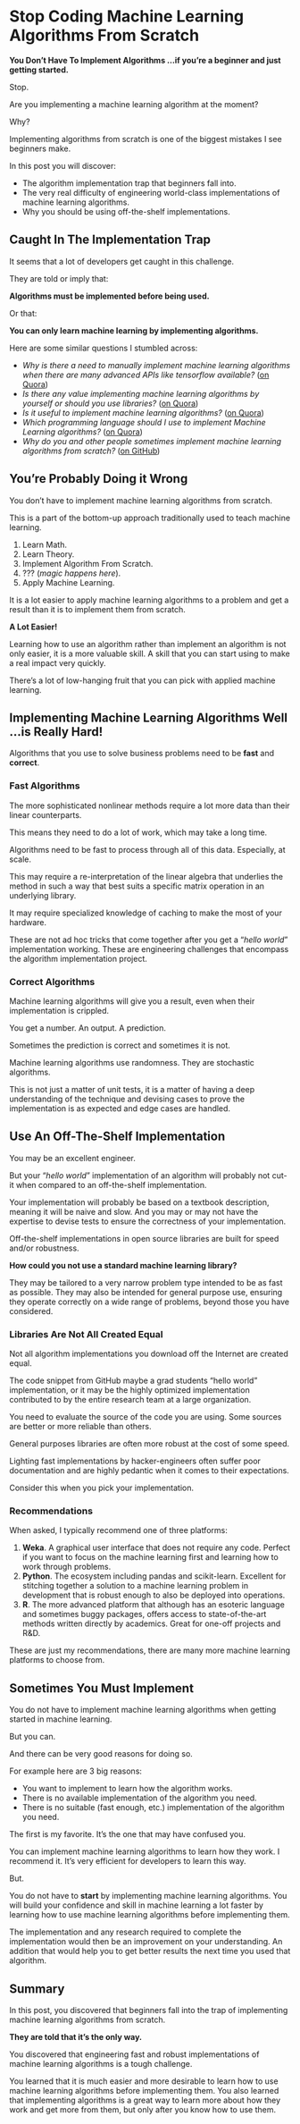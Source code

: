 # Stop Coding Machine Learning Algorithms From Scratch

**You Don’t Have To Implement Algorithms
…if you’re a beginner and just getting started.**

Stop.

Are you implementing a machine learning algorithm at the moment?

Why?

Implementing algorithms from scratch is one of the biggest mistakes I see beginners make.

In this post you will discover:

- The algorithm implementation trap that beginners fall into.
- The very real difficulty of engineering world-class implementations of machine learning algorithms.
- Why you should be using off-the-shelf implementations.

## Caught In The Implementation Trap

It seems that a lot of developers get caught in this challenge.

They are told or imply that:

**Algorithms must be implemented
before being used.**

Or that:

**You can only learn machine learning by
implementing algorithms.**

Here are some similar questions I stumbled across:

- *Why is there a need to manually implement machine learning algorithms when there are many advanced APIs like tensorflow available?* (<a href="https://www.quora.com/Why-is-there-a-need-to-manually-implement-machine-learning-algorithms-when-there-are-many-advanced-APIs-like-tensorflow-available">on Quora</a>)
- *Is there any value implementing machine learning algorithms by yourself or should you use libraries?* (<a href="https://www.quora.com/Is-there-any-value-implementing-machine-learning-algorithms-by-yourself-or-should-you-use-libraries">on Quora</a>)
- *Is it useful to implement machine learning algorithms?* (<a href="https://www.quora.com/Is-it-useful-to-implement-machine-learning-algorithms">on Quora</a>)
- *Which programming language should I use to implement Machine Learning algorithms?* (<a href="https://www.quora.com/Which-programming-language-should-I-use-to-implement-Machine-Learning-algorithms">on Quora</a>)
- *Why do you and other people sometimes implement machine learning algorithms from scratch?* (<a href="https://github.com/rasbt/python-machine-learning-book/blob/master/faq/implementing-from-scratch.md">on GitHub</a>)

## You’re Probably Doing it Wrong

You don’t have to implement machine learning algorithms from scratch.

This is a part of the bottom-up approach traditionally used to teach machine learning.

1. Learn Math.
2. Learn Theory.
3. Implement Algorithm From Scratch.
4. ??? (*magic happens here*).
5. Apply Machine Learning.

It is a lot easier to apply machine learning algorithms to a problem and get a result than it is to implement them from scratch.

**A Lot Easier!**

Learning how to use an algorithm rather than implement an algorithm is not only easier, it is a more valuable skill. A skill that you can start using to make a real impact very quickly.

There’s a lot of low-hanging fruit that you can pick with applied machine learning.

## Implementing Machine Learning Algorithms Well …is Really Hard!

Algorithms that you use to solve business problems need to be **fast** and **correct**.

### Fast Algorithms

The more sophisticated nonlinear methods require a lot more data than their linear counterparts.

This means they need to do a lot of work, which may take a long time.

Algorithms need to be fast to process through all of this data. Especially, at scale.

This may require a re-interpretation of the linear algebra that underlies the method in such a way that best suits a specific matrix operation in an underlying library.

It may require specialized knowledge of caching to make the most of your hardware.

These are not ad hoc tricks that come together after you get a “*hello world*” implementation working. These are engineering challenges that encompass the algorithm implementation project.

### Correct Algorithms

Machine learning algorithms will give you a result, even when their implementation is crippled.

You get a number. An output. A prediction.

Sometimes the prediction is correct and sometimes it is not.

Machine learning algorithms use randomness. They are stochastic algorithms.

This is not just a matter of unit tests, it is a matter of having a deep understanding of the technique and devising cases to prove the implementation is as expected and edge cases are handled.

## Use An Off-The-Shelf Implementation

You may be an excellent engineer.

But your “*hello world*” implementation of an algorithm will probably not cut-it when compared to an off-the-shelf implementation.

Your implementation will probably be based on a textbook description, meaning it will be naive and slow. And you may or may not have the expertise to devise tests to ensure the correctness of your implementation.

Off-the-shelf implementations in open source libraries are built for speed and/or robustness.

**How could you not use a standard machine learning library?**

They may be tailored to a very narrow problem type intended to be as fast as possible. They may also be intended for general purpose use, ensuring they operate correctly on a wide range of problems, beyond those you have considered.

### Libraries Are Not All Created Equal

Not all algorithm implementations you download off the Internet are created equal.

The code snippet from GitHub maybe a grad students “hello world” implementation, or it may be the highly optimized implementation contributed to by the entire research team at a large organization.

You need to evaluate the source of the code you are using. Some sources are better or more reliable than others.

General purposes libraries are often more robust at the cost of some speed.

Lighting fast implementations by hacker-engineers often suffer poor documentation and are highly pedantic when it comes to their expectations.

Consider this when you pick your implementation.

### Recommendations

When asked, I typically recommend one of three platforms:

1. **Weka**. A graphical user interface that does not require any code. Perfect if you want to focus on the machine learning first and learning how to work through problems.
2. **Python**. The ecosystem including pandas and scikit-learn. Excellent for stitching together a solution to a machine learning problem in development that is robust enough to also be deployed into operations.
3. **R**. The more advanced platform that although has an esoteric language and sometimes buggy packages, offers access to state-of-the-art methods written directly by academics. Great for one-off projects and R&D.

These are just my recommendations, there are many more machine learning platforms to choose from.

## Sometimes You Must Implement

You do not have to implement machine learning algorithms when getting started in machine learning.

But you can.

And there can be very good reasons for doing so.

For example here are 3 big reasons:

- You want to implement to learn how the algorithm works.
- There is no available implementation of the algorithm you need.
- There is no suitable (fast enough, etc.) implementation of the algorithm you need.

The first is my favorite. It’s the one that may have confused you.

You can implement machine learning algorithms to learn how they work. I recommend it. It’s very efficient for developers to learn this way.

But.

You do not have to **start** by implementing machine learning algorithms. You will build your confidence and skill in machine learning a lot faster by learning how to use machine learning algorithms before implementing them.

The implementation and any research required to complete the implementation would then be an improvement on your understanding. An addition that would help you to get better results the next time you used that algorithm.

## Summary

In this post, you discovered that beginners fall into the trap of implementing machine learning algorithms from scratch.

**They are told that it’s the only way.**

You discovered that engineering fast and robust implementations of machine learning algorithms is a tough challenge.

You learned that it is much easier and more desirable to learn how to use machine learning algorithms before implementing them. You also learned that implementing algorithms is a great way to learn more about how they work and get more from them, but only after you know how to use them.

